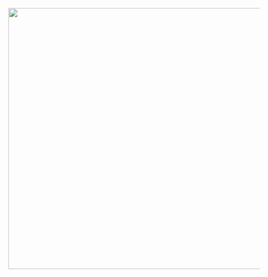 <p align="center">
  <img width="800" height="525" src="https://user-images.githubusercontent.com/78893017/114065590-d86d6200-9868-11eb-9e8c-5a18cf43211f.gif">
</p>

